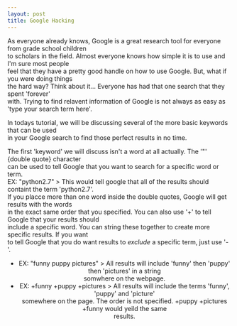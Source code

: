 ```yaml
---
layout: post
title: Google Hacking
---
```

As everyone already knows, Google is a great research tool for everyone from grade school children<br />
to scholars in the field. Almost everyone knows how simple it is to use and I'm sure most people<br />
feel that they have a pretty good handle on how to use Google. But, what if you were doing things<br />
the hard way? Think about it... Everyone has had that one search that they spent 'forever'<br />
with. Trying to find relavent information of Google is not always as easy as 'type your search term here'.</p>
<p>In todays tutorial, we will be discussing several of the more basic keywords that can be used <br />
in your Google search to find those perfect results in no time.</p>
<p>The first 'keyword' we will discuss isn't a word at all actually. The '"' {double quote} character<br /> 
can be used to tell Google that you want to search for a specific word or term.<br />
EX: "python2.7" > This would tell google that all of the results should containt the term 'python2.7'.<br />
If you placce more than one word inside the double quotes, Google will get results with the words<br />
in the exact same order that you specified. You can also use '+' to tell Google that your results should<br />
include a specific word. You can string these together to create more specific results. If you want<br />
to tell Google that you do want results to <em>exclude</em> a specific term, just use '-'.<br />
<ul style="text-align: center">
<li>EX: "funny puppy pictures" > All results will include 'funny' then 'puppy' then 'pictures' in a string<br />
somwhere on the webpage.<br /></li>
<li>EX: +funny +puppy +pictures > All results will include the terms 'funny', 'puppy' and 'picture'<br />
somewhere on the page. The order is not specified. +puppy +pictures +funny would yeild the same<br />
results.</li>
</ul>
</p><br /><br />

